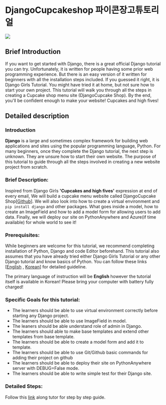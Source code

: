 # DjangoCupcakeshop 파이콘장고튜토리얼

<img src="https://photos.google.com/share/AF1QipMNupigtPMdg34YHFkeNyOlqXKqETj2S01mCC_PY3w26gTiqfJbNPnY_edlV_83YA/photo/AF1QipPxzGj7GokOXsAOlEDsNjgFiqp75ceG-LcmCZtn?key=R1c4VzdFLUpxcFVsenBPWGd0WlB3cGZoY3diTnZR">

## Brief Introduction
If you want to get started with Django, there is a great official Django tutorial you can try. Unfortunately, it is written for people having some prior web programming experience. But there is an easy version of it written for beginners with all the installation steps included. If you guessed it right, it is Django Girls Tutorial. You might have tried it at home, but not sure how to start your own project. This tutorial will walk you through all the steps in creating a Cupcake shop menu site (DjangoCupcake Shop). By the end, you'll be confident enough to make your website! Cupcakes and high fives!

## Detailed description

### Introduction
**Django** is a large and sometimes complex framework for building web applications and sites using the popular programming language, Python. For many beginners, once they complete the Django tutorial, the next step is unknown. They are unsure how to start their own website. The purpose of this tutorial to guide through all the steps involved in creating a new website project from scratch.

### Brief Description:

Inspired from Django Girls **'Cupcakes and high fives'** expression at end of every email, We will build a cupcake menu website called DjangoCupcake Shop[[Github](https://github.com/DjangoGirlsSeoul/djangocupcakeshop)]. We will also look into how to create a virtual environment and `pip install django` and other packages. What goes inside a model, how to create an ImageField and how to add a model form for allowing users to add data. Finally, we will deploy our site on PythonAnywhere and Azure(if time available) for whole world to see it!


### Prerequisites:

While beginners are welcome for this tutorial, we recommend completing installation of Python, Django and code Editor beforehand. This tutorial also assumes that you have already tried either Django Girls Tutorial or any other Django tutorial and know basics of Python. You can follow these links [[English](http://tutorial.djangogirls.org/en/installation/) , [Korean](https://djangogirlsseoul.gitbooks.io/tutorial/content/installation/)] for detailed guideline.

The primary language of instruction will be **English** however the tutorial itself is available in Korean!  Please bring your computer with battery fully charged!

### Specific Goals for this tutorial:

- The learners should be able to use virtual environment correctly before starting any Django project.
- The learners should be able to use ImageField in model.
- The leaners should be able understand role of admin in Django.
- The learners should able to make base templates and extend other templates from base template.
- The learners should be able to create a model form and add it to template.
- The learners should be able to use Git/Github basic commands for adding their project on github
- The learners should be able to deploy their site on PythonAnywhere server with DEBUG=False mode.
- The learners should be able to write simple test for their Django site.

### Detailed Steps:

Follow this [link](https://www.gitbook.com/book/djangogirlsseoul/-djangocupcakeshop/details) along tutor for step by step guide.
